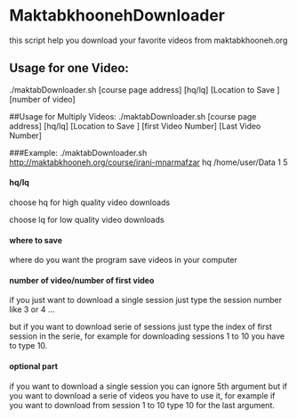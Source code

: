 # MaktabkhoonehDownloader
this script help you download your favorite videos from maktabkhooneh.org


## Usage for one Video:
  ./maktabDownloader.sh [course page address] [hq/lq] [Location to Save ] [number of video]
  
  
##Usage for Multiply Videos:
    ./maktabDownloader.sh [course page address] [hq/lq] [Location to Save ] [first Video Number] [Last Video Number]
   
   
###Example:
    ./maktabDownloader.sh http://maktabkhooneh.org/course/irani-mnarmafzar hq /home/user/Data 1 5



#### hq/lq
choose hq for high quality video downloads


choose lq for low quality video downloads
#### where to save
where do you want the program save videos in your computer
#### number of video/number of first video
if you just want to download a single session just type the session number like 3 or 4 ...


but if you want to download serie of sessions just type the index of first session in the serie, for example for downloading sessions 1 to 10 you have to type 10.
#### optional part
if you want to download a single session you can ignore 5th argument but if you want to download a serie of videos you have to use it, for example if you want to download from session 1 to 10 type 10 for the last argument.
